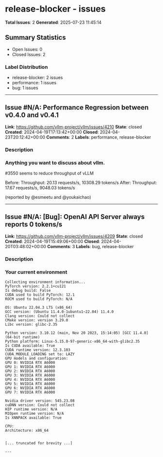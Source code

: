 # release-blocker - issues

**Total Issues**: 2
**Generated**: 2025-07-23 11:45:14

## Summary Statistics

- Open Issues: 0
- Closed Issues: 2

### Label Distribution

- release-blocker: 2 issues
- performance: 1 issues
- bug: 1 issues

---

## Issue #N/A: Performance Regression between v0.4.0 and v0.4.1

**Link**: https://github.com/vllm-project/vllm/issues/4210
**State**: closed
**Created**: 2024-04-19T17:13:42+00:00
**Closed**: 2024-04-23T20:12:42+00:00
**Comments**: 2
**Labels**: performance, release-blocker

### Description

### Anything you want to discuss about vllm.

#3550 seems to reduce throughput of vLLM

Before: Throughput: 20.13 requests/s, 10308.29 tokens/s
After: Throughput: 17.67 requests/s, 9048.03 tokens/s

(reported by @esmeetu and @youkaichao)

---

## Issue #N/A: [Bug]: OpenAI API Server always reports 0 tokens/s

**Link**: https://github.com/vllm-project/vllm/issues/4209
**State**: closed
**Created**: 2024-04-19T15:49:06+00:00
**Closed**: 2024-04-20T03:48:02+00:00
**Comments**: 3
**Labels**: bug, release-blocker

### Description

### Your current environment

```text
Collecting environment information...
PyTorch version: 2.2.1+cu121
Is debug build: False
CUDA used to build PyTorch: 12.1
ROCM used to build PyTorch: N/A
 
OS: Ubuntu 22.04.3 LTS (x86_64)
GCC version: (Ubuntu 11.4.0-1ubuntu1~22.04) 11.4.0
Clang version: Could not collect
CMake version: version 3.29.0
Libc version: glibc-2.35
 
Python version: 3.10.12 (main, Nov 20 2023, 15:14:05) [GCC 11.4.0] (64-bit runtime)
Python platform: Linux-5.15.0-97-generic-x86_64-with-glibc2.35
Is CUDA available: True
CUDA runtime version: 12.3.103
CUDA_MODULE_LOADING set to: LAZY
GPU models and configuration:
GPU 0: NVIDIA RTX A6000
GPU 1: NVIDIA RTX A6000
GPU 2: NVIDIA RTX A6000
GPU 3: NVIDIA RTX A6000
GPU 4: NVIDIA RTX A6000
GPU 5: NVIDIA RTX A6000
GPU 6: NVIDIA RTX A6000
GPU 7: NVIDIA RTX A6000
 
Nvidia driver version: 545.23.08
cuDNN version: Could not collect
HIP runtime version: N/A
MIOpen runtime version: N/A
Is XNNPACK available: True
 
CPU:
Architecture: x86_64


[... truncated for brevity ...]

---


